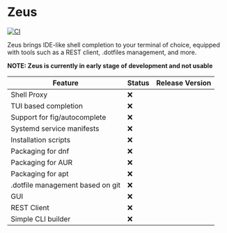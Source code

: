 # Zeus

[![CI](https://github.com/zeus-term/zeus/actions/workflows/build.yaml/badge.svg)](https://github.com/zed-industries/zed/actions/workflows/build.yaml)

Zeus brings IDE-like shell completion to your terminal of choice, equipped with tools such as a REST client, .dotfiles management, and more.

**NOTE: Zeus is currently in early stage of development and not usable**

| Feature                    | Status | Release Version |
|----------------------------|--------|--------------------|
| Shell Proxy                | :x:     |                    |
| TUI based completion       | :x:     |                    |
| Support for fig/autocomplete | :x:     |                    |
| Systemd service manifests  | :x:     |                    |
| Installation scripts       | :x:     |                    |
| Packaging for dnf          | :x:     |                    |
| Packaging for AUR          | :x:     |                    |
| Packaging for apt          | :x:     |                    |
| .dotfile management based on git | :x: | |
| GUI | :x: | |
| REST Client | :x: | |
| Simple CLI builder | :x: | |
